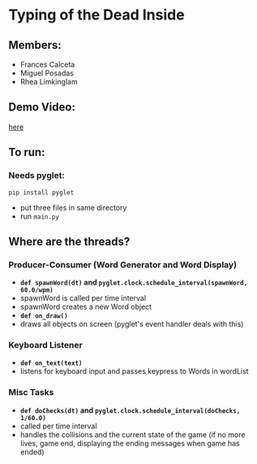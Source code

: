 # Typing of the Dead Inside

## Members:

- Frances Calceta
- Miguel Posadas
- Rhea Limkinglam


## Demo Video:
[here](https://drive.google.com/file/d/0B08-BvAcWqPHRHdRTGU1b0VVZkk/view?usp=sharing)


## To run: 
### Needs pyglet:
```pip install pyglet```
- put three files in same directory
- run ```main.py```

## Where are the threads?

### Producer-Consumer (Word Generator and Word Display)
- **```def spawnWord(dt)``` and ```pyglet.clock.schedule_interval(spawnWord, 60.0/wpm)```**
- spawnWord is called per time interval
- spawnWord creates a new Word object
- **```def on_draw()```**
- draws all objects on screen (pyglet's event handler deals with this)
### Keyboard Listener
- **```def on_text(text)```**
- listens for keyboard input and passes keypress to Words in wordList
### Misc Tasks
- **```def doChecks(dt)``` and ```pyglet.clock.schedule_interval(doChecks, 1/60.0)```**
- called per time interval
- handles the collisions and the current state of the game (if no more lives, game end, displaying the ending messages when game has ended)
